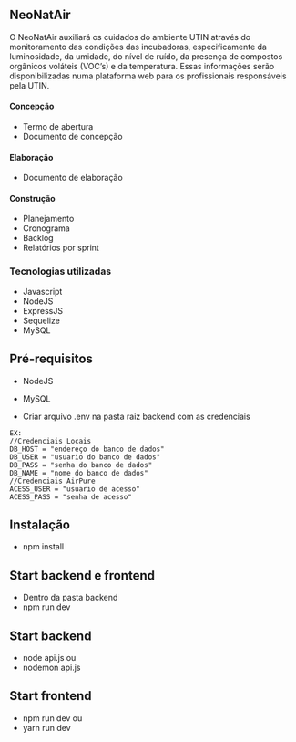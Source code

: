 ## NeoNatAir
O NeoNatAir auxiliará os cuidados do ambiente UTIN através do monitoramento das condições das incubadoras, especificamente da luminosidade, da umidade, do nível de ruído, da presença de compostos orgânicos voláteis (VOC’s) e da temperatura. Essas informações serão disponibilizadas numa plataforma web para os profissionais responsáveis pela UTIN.

#### Concepção
* Termo de abertura
* Documento de concepção

#### Elaboração
* Documento de elaboração

#### Construção
* Planejamento
* Cronograma
* Backlog
* Relatórios por sprint

### Tecnologias utilizadas
* Javascript
* NodeJS
* ExpressJS
* Sequelize
* MySQL

## Pré-requisitos
- NodeJS
- MySQL

- Criar arquivo .env na pasta raiz backend com as credenciais
```
EX:
//Credenciais Locais
DB_HOST = "endereço do banco de dados"
DB_USER = "usuario do banco de dados"
DB_PASS = "senha do banco de dados"
DB_NAME = "nome do banco de dados"
//Credenciais AirPure
ACESS_USER = "usuario de acesso"
ACESS_PASS = "senha de acesso"
```

## Instalação
- npm install

## Start backend e frontend
- Dentro da pasta backend
- npm run dev

## Start backend
- node api.js
ou
- nodemon api.js

## Start frontend
- npm run dev
ou
- yarn run dev
